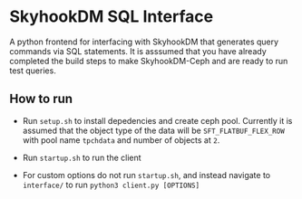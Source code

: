# SkyhookDM SQL Interface

A python frontend for interfacing with SkyhookDM that generates query commands via SQL statements. It is asssumed that 
you have already completed the build steps to make SkyhookDM-Ceph and are ready to run test queries. 

## How to run 

* Run `setup.sh` to install depedencies and create ceph pool. Currently it is assumed that the object type of the data will be `SFT_FLATBUF_FLEX_ROW` with pool name `tpchdata` and number of objects at `2`.

* Run `startup.sh` to run the client 

* For custom options do not run `startup.sh`, and instead navigate to `interface/` to run `python3 client.py [OPTIONS]`
